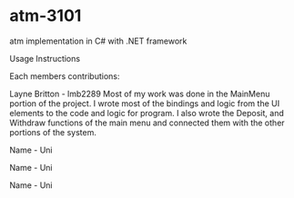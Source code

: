 # atm-3101
atm implementation in C# with .NET framework


Usage Instructions




Each members contributions:

Layne Britton - lmb2289
Most of my work was done in the MainMenu portion of the project. I wrote most
of the bindings and logic from the UI elements to the code and logic for program.
I also wrote the Deposit, and Withdraw functions of the main menu and connected
them with the other portions of the system. 

Name - Uni

Name - Uni

Name - Uni
